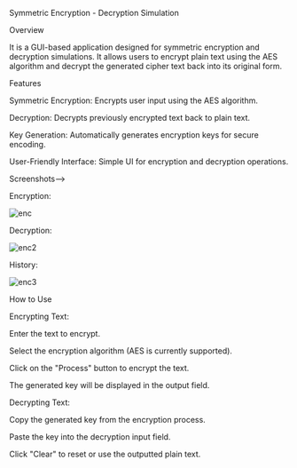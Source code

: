 Symmetric Encryption - Decryption Simulation

Overview

It is a GUI-based application designed for symmetric encryption and decryption simulations. It allows users to encrypt plain text using the AES algorithm and decrypt the generated cipher text back into its original form.

Features

Symmetric Encryption: Encrypts user input using the AES algorithm.

Decryption: Decrypts previously encrypted text back to plain text.

Key Generation: Automatically generates encryption keys for secure encoding.

User-Friendly Interface: Simple UI for encryption and decryption operations.

Screenshots-->

Encryption:

![enc](https://github.com/user-attachments/assets/c5b8c0dc-af28-4d77-b56f-e54f3ce12361)

Decryption:

![enc2](https://github.com/user-attachments/assets/145f168e-8e87-40b2-be7f-84a05d88306f)

History:

![enc3](https://github.com/user-attachments/assets/49cad450-9b0e-4919-b601-c75445b3c4bd)

How to Use

Encrypting Text:

Enter the text to encrypt.

Select the encryption algorithm (AES is currently supported).

Click on the "Process" button to encrypt the text.

The generated key will be displayed in the output field.

Decrypting Text:

Copy the generated key from the encryption process.

Paste the key into the decryption input field.

Click "Clear" to reset or use the outputted plain text.
